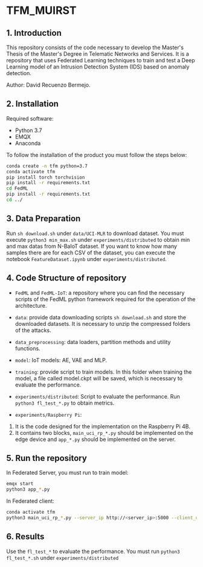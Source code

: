 # TFM_MUIRST

## 1. Introduction

This repository consists of the code necessary to develop the Master's Thesis of the Master's Degree in Telematic Networks and Services. It is a repository that uses Federated Learning techniques to train and test a Deep Learning model of an Intrusion Detection System (IDS) based on anomaly detection.

Author: David Recuenzo Bermejo.

## 2. Installation

Required software:

- Python 3.7
- EMQX
- Anaconda

To follow the installation of the product you must follow the steps below:

```bash
conda create -n tfm python=3.7
conda activate tfm
pip install torch torchvision
pip install -r requirements.txt 
cd FedML
pip install -r requirements.txt
cd ../
```

## 3. Data Preparation

Run `sh download.sh` under `data/UCI-MLR` to download dataset.
You must execute `python3 min_max.sh` under `experiments/distributed` to obtain min and max datas from N-BaIoT dataset.
If you want to know how many samples there are for each CSV of the dataset, you can execute the notebook `FeatureDataset.ipynb` under `experiments/distributed`.


## 4. Code Structure of repository

- `FedML` and `FedML-IoT`: a repository where you can find the necessary scripts of the FedML python framework required for the operation of the architecture.

- `data`: provide data downloading scripts `sh download.sh` and store the downloaded datasets. It is necessary to unzip the compressed folders of the attacks.

- `data_preprocessing`: data loaders, partition methods and utility functions.

- `model`: IoT models: AE, VAE and MLP.

- `training`: provide script to train models. In this folder when training the model, a file called model.ckpt will be saved, which is necessary to evaluate the performance.

- `experiments/distributed`: Script to evaluate the performance. Run `python3 fl_test_*.py` to obtain metrics.

- `experiments/Raspberry Pi`: 
1. It is the code designed for the implementation on the Raspberry Pi 4B.
2. It contains two blocks, `main_uci_rp_*.py` should be implemented on the edge device and `app_*.py` should be implemented on the server.

## 5. Run the repository

In Federated Server, you must run to train model:

```bash
emqx start
python3 app_*.py
```

In Federated client:

```bash
conda activate tfm
python3 main_uci_rp_*.py --server_ip http://<server_ip>:5000 --client_uuid <uuid_of_client>
```

## 6. Results

Use the `fl_test_*` to evaluate the performance. You must run `python3 fl_test_*.sh` under `experiments/distributed`